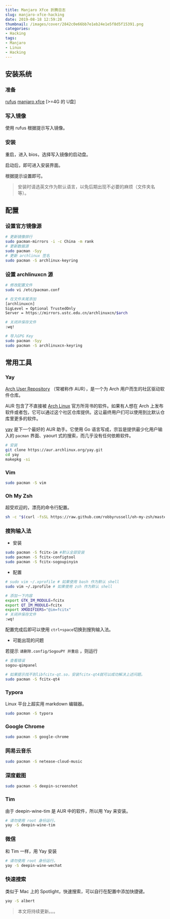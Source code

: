 ```yaml
---
title: Manjaro Xfce 折腾日志
slug: manjaro-xfce-hacking
date: 2019-08-18 12:59:28
thumbnail: /images/cover/2842c0e66bb7e1eb24e1e5f8d5f15391.png
categories:
- Hacking
tags:
- Manjaro
- Linux
- Hacking
---
```


## 安装系统

### 准备

[rufus](https://rufus.ie/)
[manjaro xfce](https://manjaro.org/download/xfce/)
[>=4G 的 U盘]

### 写入镜像

使用 rufus 根据提示写入镜像。

### 安装

重启，进入 bios，选择写入镜像的启动盘。

启动后，即可进入安装界面。

根据提示设置即可。

> 安装时请选英文作为默认语言，以免后期出现不必要的麻烦（文件夹名等）。

## 配置

### 设置官方镜像源

```bash
# 更新镜像排行
sudo pacman-mirrors -i -c China -m rank
# 更新数据源
sudo pacman -Syy
# 更新 archlinux 签名
sudo pacman -S archlinux-keyring
```

### 设置 archlinuxcn 源

```bash
# 修改配置文件
sudo vi /etc/pacman.conf

# 在文件末尾添加
[archlinuxcn]
SigLevel = Optional TrustedOnly
Server = https://mirrors.ustc.edu.cn/archlinuxcn/$arch

# 关闭并保存文件
:wq!

# 导入GPG Key
sudo pacman -Syy
sudo pacman -S archlinuxcn-keyring
```

## 常用工具

### Yay

[Arch User Repository](https://wiki.archlinux.org/index.php/Arch_User_Repository) （常被称作 AUR），是一个为 Arch 用户而生的社区驱动软件仓库。

AUR 包含了不直接被 [Arch Linux](https://www.archlinux.org/) 官方所背书的软件。如果有人想在 Arch 上发布软件或者包，它可以通过这个社区仓库提供。这让最终用户们可以使用到比默认仓库里更多的软件。

 [yay](https://github.com/Jguer/yay) 是下一个最好的 AUR 助手。它使用 Go 语言写成，宗旨是提供最少化用户输入的 `pacman` 界面、yaourt 式的搜索，而几乎没有任何依赖软件。

```bash
# 安装
git clone https://aur.archlinux.org/yay.git
cd yay
makepkg -si
```

### Vim

```bash
sudo pacman -S vim
```

### Oh My Zsh

超受欢迎的，漂亮的命令行配置。

```bash
sh -c "$(curl -fsSL https://raw.github.com/robbyrussell/oh-my-zsh/master/tools/install.sh)"
```

### 搜狗输入法

- 安装

```bash
sudo pacman -S fcitx-im #默认全部安装
sudo pacman -S fcitx-configtool
sudo pacman -S fcitx-sogoupinyin
```

- 配置

```bash
# sudo vim ~/.xprofile # 如果使用 bash 作为默认 shell
sudo vim ~/.zprofile # 如果使用 zsh 作为默认 shell

# 添加一下内容
export GTK_IM_MODULE=fcitx
export QT_IM_MODULE=fcitx
export XMODIFIERS="@im=fcitx"
# 关闭并保存文件
:wq!
```

配置完成后即可以使用 `ctrl+space`切换到搜狗输入法。

- 可能出现的问题

若提示 `请删除.config/SogouPY 并重启` ，则运行

```bash
# 查看错误
sogou-qimpanel

# 如果提示找不到libfcitx-qt.so，安装fcitx-qt4就可以成功解决上述问题。
sudo pacman -S fcitx-qt4
```

### Typora

Linux 平台上超实用 markdown 编辑器。

```bash
sudo pacman -S typora
```

### Google Chrome

```bash
sudo pacman -S google-chrome
```

### 网易云音乐

```bash
sudo pacman -S netease-cloud-music
```

### 深度截图

```bash
sudo pacman -S deepin-screenshot
```

### Tim

由于 deepin-wine-tim 是 AUR 中的软件，所以用 Yay 来安装。

```bash
# 请勿使用 root 身份运行。
yay -S deepin-wine-tim
```

### 微信

和 Tim 一样，用 Yay 安装

```bash
# 请勿使用 root 身份运行。
yay -S deepin-wine-wechat
```

### 快速搜索

类似于 Mac 上的 Spotlight，快速搜索，可以自行在配置中添加快捷键。

```bash
yay -S albert
```

> 本文将持续更新。。。
